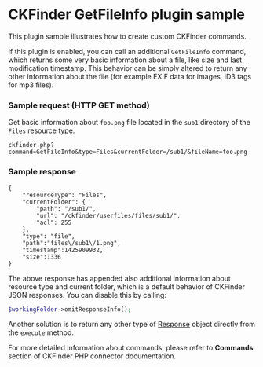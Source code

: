 CKFinder GetFileInfo plugin sample
==================================

This plugin sample illustrates how to create custom CKFinder commands.

If this plugin is enabled, you can call an additional `GetFileInfo` command, which returns some very basic
information about a file, like size and last modification timestamp. This behavior can be simply altered to return any 
other information about the file (for example EXIF data for images, ID3 tags for mp3 files).

### Sample request (HTTP GET method)
Get basic information about `foo.png` file located in the `sub1` directory of the `Files` resource type.

```
ckfinder.php?command=GetFileInfo&type=Files&currentFolder=/sub1/&fileName=foo.png
```

### Sample response

```
{
    "resourceType": "Files",
    "currentFolder": {
        "path": "/sub1/",
        "url": "/ckfinder/userfiles/files/sub1/",
        "acl": 255
    },
    "type": "file",
    "path":"files\/sub1\/1.png",
    "timestamp":1425909932,
    "size":1336
}
```

The above response has appended also additional information about resource type and current folder, which is a default behavior of
CKFinder JSON responses. You can disable this by calling:
```php
$workingFolder->omitResponseInfo();
```

Another solution is to return any other type of [Response](http://symfony.com/doc/current/components/http_foundation/introduction.html#response) object directly from the `execute` method.


For more detailed information about commands, please refer to **Commands** section of CKFinder PHP connector documentation.